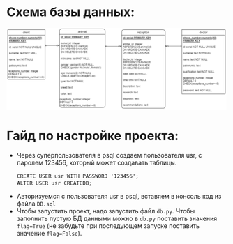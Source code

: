# Схема базы данных:
![Screenshot](scheme.png)
# Гайд по настройке проекта:
- Через суперпользователя в psql создаем пользователя usr, с паролем 123456, который может создавать таблицы.
  ```
  CREATE USER usr WITH PASSWORD '123456';
  ALTER USER usr CREATEDB;
  ```
 - Авторизуемся с пользователя usr в psql, вставяем в консоль код из файла ```DB.sql```
 - Чтобы запустить проект, надо запустить файл ```db.py```. Чтобы заполнить пустую БД данными можно в ```db.py``` поставить значения ```flag=True``` (не забудьте при последующем запуске поставить значение ```flag=False```).
